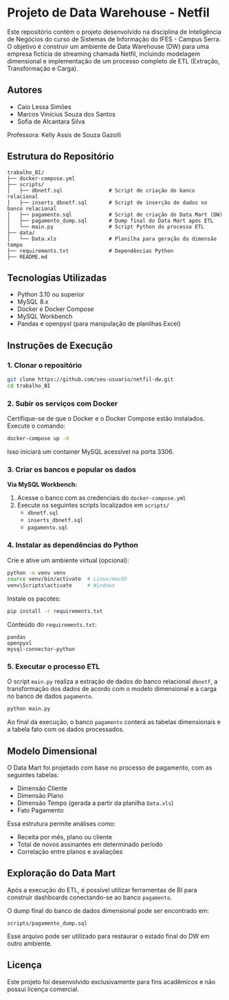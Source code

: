 # Projeto de Data Warehouse - Netfil

Este repositório contém o projeto desenvolvido na disciplina de Inteligência de Negócios do curso de Sistemas de Informação do IFES - Campus Serra. O objetivo é construir um ambiente de Data Warehouse (DW) para uma empresa fictícia de streaming chamada Netfil, incluindo modelagem dimensional e implementação de um processo completo de ETL (Extração, Transformação e Carga).

## Autores

* Caio Lessa Simões
* Marcos Vinícius Souza dos Santos
* Sofia de Alcantara Silva

Professora: Kelly Assis de Souza Gazolli


## Estrutura do Repositório

```
trabalho_BI/
├── docker-compose.yml
├── scripts/
│   ├── dbnetf.sql               # Script de criação do banco relacional
│   ├── inserts_dbnetf.sql       # Script de inserção de dados no banco relacional
│   ├── pagamento.sql            # Script de criação do Data Mart (DW)
│   ├── pagamento_dump.sql       # Dump final do Data Mart após ETL
│   └── main.py                  # Script Python do processo ETL
├── data/
│   └── Data.xls                 # Planilha para geração da dimensão tempo
├── requirements.txt             # Dependências Python
├── README.md
```

## Tecnologias Utilizadas

* Python 3.10 ou superior
* MySQL 8.x
* Docker e Docker Compose
* MySQL Workbench
* Pandas e openpyxl (para manipulação de planilhas Excel)

## Instruções de Execução

### 1. Clonar o repositório

```bash
git clone https://github.com/seu-usuario/netfil-dw.git
cd trabalho_BI
```

### 2. Subir os serviços com Docker

Certifique-se de que o Docker e o Docker Compose estão instalados. Execute o comando:

```bash
docker-compose up -d
```

Isso iniciará um container MySQL acessível na porta 3306.

### 3. Criar os bancos e popular os dados

**Via MySQL Workbench:**

1. Acesse o banco com as credenciais do `docker-compose.yml`
2. Execute os seguintes scripts localizados em `scripts/`
    - `dbnetf.sql`
    - `inserts_dbnetf.sql`
    - `pagamento.sql`

### 4. Instalar as dependências do Python

Crie e ative um ambiente virtual (opcional):

```bash
python -m venv venv
source venv/bin/activate  # Linux/macOS
venv\Scripts\activate     # Windows
```

Instale os pacotes:

```bash
pip install -r requirements.txt
```

Conteúdo do `requirements.txt`:

```
pandas
openpyxl
mysql-connector-python
```

### 5. Executar o processo ETL

O script `main.py` realiza a extração de dados do banco relacional `dbnetf`, a transformação dos dados de acordo com o modelo dimensional e a carga no banco de dados `pagamento`.

```bash
python main.py
```

Ao final da execução, o banco `pagamento` conterá as tabelas dimensionais e a tabela fato com os dados processados.

## Modelo Dimensional

O Data Mart foi projetado com base no processo de pagamento, com as seguintes tabelas:

* Dimensão Cliente
* Dimensão Plano
* Dimensão Tempo (gerada a partir da planilha `Data.xls`)
* Fato Pagamento

Essa estrutura permite análises como:

* Receita por mês, plano ou cliente
* Total de novos assinantes em determinado período
* Correlação entre planos e avaliações

## Exploração do Data Mart

Após a execução do ETL, é possível utilizar ferramentas de BI para construir dashboards conectando-se ao banco `pagamento`.

O dump final do banco de dados dimensional pode ser encontrado em:

```
scripts/pagamento_dump.sql
```

Esse arquivo pode ser utilizado para restaurar o estado final do DW em outro ambiente.


## Licença

Este projeto foi desenvolvido exclusivamente para fins acadêmicos e não possui licença comercial.
